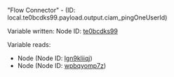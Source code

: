 "Flow Connector" - (ID: local.te0bcdks99.payload.output.ciam_pingOneUserId)

Variable written:
Node ID: [te0bcdks99](../nodes/te0bcdks99.md)

Variable reads:
* Node (Node ID: [lgn9kliiqj](../nodes/lgn9kliiqj.md))
* Node (Node ID: [wpbqyomp7z](../nodes/wpbqyomp7z.md))
